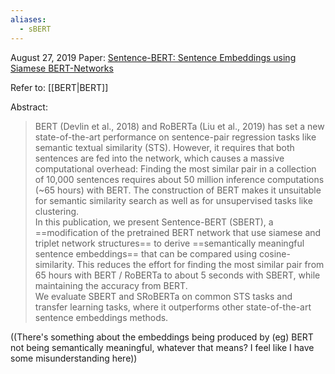 ```yaml
---
aliases:
  - sBERT
---
```

August 27, 2019
Paper: [Sentence-BERT: Sentence Embeddings using Siamese BERT-Networks](https://arxiv.org/abs/1908.10084)

Refer to: [[BERT|BERT]]

Abstract:

> BERT (Devlin et al., 2018) and RoBERTa (Liu et al., 2019) has set a new state-of-the-art performance on sentence-pair regression tasks like semantic textual similarity (STS). However, it requires that both sentences are fed into the network, which causes a massive computational overhead: Finding the most similar pair in a collection of 10,000 sentences requires about 50 million inference computations (~65 hours) with BERT. The construction of BERT makes it unsuitable for semantic similarity search as well as for unsupervised tasks like clustering.  
> In this publication, we present Sentence-BERT (SBERT), a ==modification of the pretrained BERT network that use siamese and triplet network structures== to derive ==semantically meaningful sentence embeddings== that can be compared using cosine-similarity. This reduces the effort for finding the most similar pair from 65 hours with BERT / RoBERTa to about 5 seconds with SBERT, while maintaining the accuracy from BERT.  
> We evaluate SBERT and SRoBERTa on common STS tasks and transfer learning tasks, where it outperforms other state-of-the-art sentence embeddings methods.

((There's something about the embeddings being produced by (eg) BERT not being semantically meaningful, whatever that means? I feel like I have some misunderstanding here))